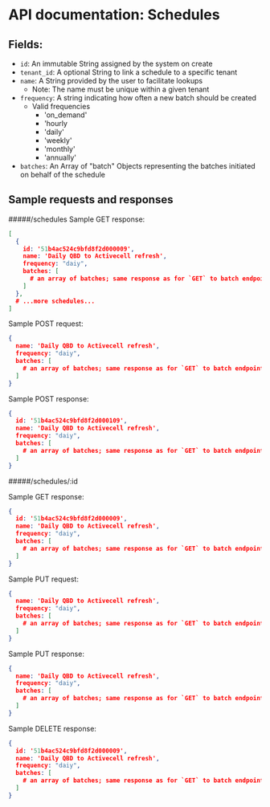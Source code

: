 # API documentation: Schedules

## Fields:

* `id`: An immutable String assigned by the system on create
* `tenant_id`: A optional String to link a schedule to a specific tenant
* `name`: A String provided by the user to facilitate lookups
    * Note: The name must be unique within a given tenant
* `frequency`: A string indicating how often a new batch should be created
    * Valid frequencies
        * 'on_demand'
        * 'hourly
        * 'daily'
        * 'weekly'
        * 'monthly'
        * 'annually'
* `batches`: An Array of "batch" Objects representing the batches initiated on behalf of the schedule

## Sample requests and responses
#####/schedules
Sample GET response:
```json
[
  {
    id: '51b4ac524c9bfd8f2d000009',
    name: 'Daily QBD to Activecell refresh',
    frequency: "daiy",
    batches: [
      # an array of batches; same response as for `GET` to batch endpoint
    ]
  },
  # ...more schedules...
]
```

Sample POST request:
```json
{
  name: 'Daily QBD to Activecell refresh',
  frequency: "daiy",
  batches: [
    # an array of batches; same response as for `GET` to batch endpoint
  ]
}
```

Sample POST response:
```json
{
  id: '51b4ac524c9bfd8f2d000109',
  name: 'Daily QBD to Activecell refresh',
  frequency: "daiy",
  batches: [
    # an array of batches; same response as for `GET` to batch endpoint
  ]
}
```

#####/schedules/:id

Sample GET response:
```json
{
  id: '51b4ac524c9bfd8f2d000009',
  name: 'Daily QBD to Activecell refresh',
  frequency: "daiy",
  batches: [
    # an array of batches; same response as for `GET` to batch endpoint
  ]
}
```

Sample PUT request:
```json
{
  name: 'Daily QBD to Activecell refresh',
  frequency: "daiy",
  batches: [
    # an array of batches; same response as for `GET` to batch endpoint
  ]
}
```
Sample PUT response:

```json
{
  name: 'Daily QBD to Activecell refresh',
  frequency: "daiy",
  batches: [
    # an array of batches; same response as for `GET` to batch endpoint
  ]
}
```

Sample DELETE response:
```json
{
  id: '51b4ac524c9bfd8f2d000009',
  name: 'Daily QBD to Activecell refresh',
  frequency: "daiy",
  batches: [
    # an array of batches; same response as for `GET` to batch endpoint
  ]
}
```
